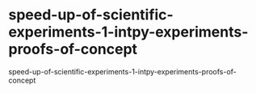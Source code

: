 # speed-up-of-scientific-experiments-1-intpy-experiments-proofs-of-concept
speed-up-of-scientific-experiments-1-intpy-experiments-proofs-of-concept
